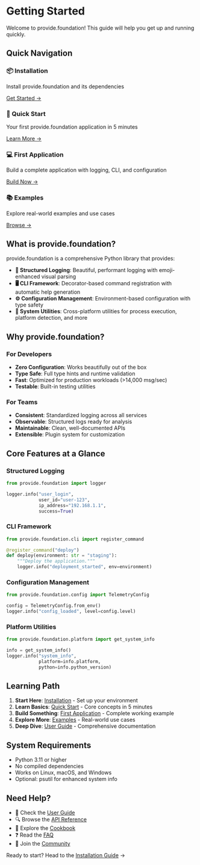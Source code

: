 # Getting Started

Welcome to provide.foundation! This guide will help you get up and running quickly.

## Quick Navigation

<div class="feature-grid">
  <div class="feature-card">
    <h3>📦 Installation</h3>
    <p>Install provide.foundation and its dependencies</p>
    <a href="installation/">Get Started →</a>
  </div>
  
  <div class="feature-card">
    <h3>🚀 Quick Start</h3>
    <p>Your first provide.foundation application in 5 minutes</p>
    <a href="quick-start/">Learn More →</a>
  </div>
  
  <div class="feature-card">
    <h3>💻 First Application</h3>
    <p>Build a complete application with logging, CLI, and configuration</p>
    <a href="first-app/">Build Now →</a>
  </div>
  
  <div class="feature-card">
    <h3>📚 Examples</h3>
    <p>Explore real-world examples and use cases</p>
    <a href="examples/">Browse →</a>
  </div>
</div>

## What is provide.foundation?

provide.foundation is a comprehensive Python library that provides:

- **🎯 Structured Logging**: Beautiful, performant logging with emoji-enhanced visual parsing
- **🖥️ CLI Framework**: Decorator-based command registration with automatic help generation  
- **⚙️ Configuration Management**: Environment-based configuration with type safety
- **🔧 System Utilities**: Cross-platform utilities for process execution, platform detection, and more

## Why provide.foundation?

### For Developers
- **Zero Configuration**: Works beautifully out of the box
- **Type Safe**: Full type hints and runtime validation
- **Fast**: Optimized for production workloads (>14,000 msg/sec)
- **Testable**: Built-in testing utilities

### For Teams
- **Consistent**: Standardized logging across all services
- **Observable**: Structured logs ready for analysis
- **Maintainable**: Clean, well-documented APIs
- **Extensible**: Plugin system for customization

## Core Features at a Glance

### Structured Logging
```python
from provide.foundation import logger

logger.info("user_login", 
            user_id="user-123",
            ip_address="192.168.1.1",
            success=True)
```

### CLI Framework
```python
from provide.foundation.cli import register_command

@register_command("deploy")
def deploy(environment: str = "staging"):
    """Deploy the application."""
    logger.info("deployment_started", env=environment)
```

### Configuration Management
```python
from provide.foundation.config import TelemetryConfig

config = TelemetryConfig.from_env()
logger.info("config_loaded", level=config.level)
```

### Platform Utilities
```python
from provide.foundation.platform import get_system_info

info = get_system_info()
logger.info("system_info", 
            platform=info.platform,
            python=info.python_version)
```

## Learning Path

1. **Start Here**: [Installation](installation.md) - Set up your environment
2. **Learn Basics**: [Quick Start](quick-start.md) - Core concepts in 5 minutes
3. **Build Something**: [First Application](first-app.md) - Complete working example
4. **Explore More**: [Examples](examples.md) - Real-world use cases
5. **Deep Dive**: [User Guide](../guide/index.md) - Comprehensive documentation

## System Requirements

- Python 3.11 or higher
- No compiled dependencies
- Works on Linux, macOS, and Windows
- Optional: psutil for enhanced system info

## Need Help?

- 📖 Check the [User Guide](../guide/index.md)
- 🔍 Browse the [API Reference](../api/index.md)
- 🍳 Explore the [Cookbook](../cookbook/index.md)
- ❓ Read the [FAQ](../troubleshooting/faq.md)
- 💬 Join the [Community](../community/index.md)

Ready to start? Head to the [Installation Guide](installation.md) →